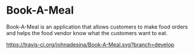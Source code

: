 # Book-A-Meal
Book-A-Meal is an application that allows customers to make food orders and helps the food vendor know what the customers want to eat.

https://travis-ci.org/johnadesina/Book-A-Meal.svg?branch=develop
